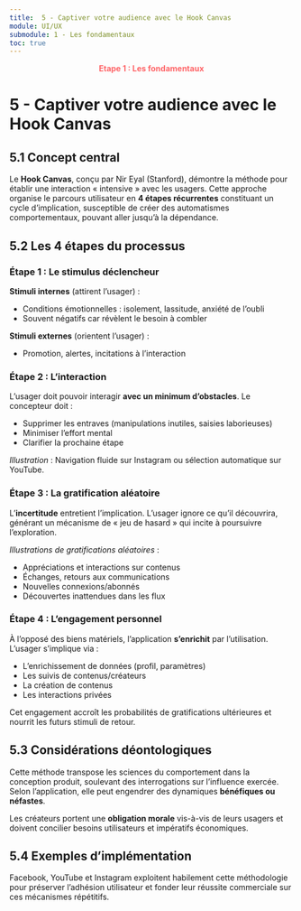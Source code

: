 ```yaml
---
title:  5 - Captiver votre audience avec le Hook Canvas
module: UI/UX
submodule: 1 - Les fondamentaux
toc: true
---
```

<p style="color:oklch(70.4% 0.191 22.216); font-weight:bold; text-align:center ">Etape 1 : Les fondamentaux</p>

# 5 - Captiver votre audience avec le Hook Canvas

## 5.1 Concept central

Le **Hook Canvas**, conçu par Nir Eyal (Stanford), démontre la méthode pour établir une interaction « intensive » avec les usagers. Cette approche organise le parcours utilisateur en **4 étapes récurrentes** constituant un cycle d’implication, susceptible de créer des automatismes comportementaux, pouvant aller jusqu’à la dépendance.

## 5.2 Les 4 étapes du processus

### Étape 1 : Le stimulus déclencheur

**Stimuli internes** (attirent l’usager) :
* Conditions émotionnelles : isolement, lassitude, anxiété de l’oubli
* Souvent négatifs car révèlent le besoin à combler

**Stimuli externes** (orientent l’usager) :
* Promotion, alertes, incitations à l’interaction

### Étape 2 : L’interaction

L’usager doit pouvoir interagir **avec un minimum d’obstacles**. Le concepteur doit :
* Supprimer les entraves (manipulations inutiles, saisies laborieuses)
* Minimiser l’effort mental
* Clarifier la prochaine étape

*Illustration* : Navigation fluide sur Instagram ou sélection automatique sur YouTube.

### Étape 3 : La gratification aléatoire

L’**incertitude** entretient l’implication. L’usager ignore ce qu’il découvrira, générant un mécanisme de « jeu de hasard » qui incite à poursuivre l’exploration.

*Illustrations de gratifications aléatoires* :
* Appréciations et interactions sur contenus
* Échanges, retours aux communications
* Nouvelles connexions/abonnés
* Découvertes inattendues dans les flux

### Étape 4 : L’engagement personnel

À l’opposé des biens matériels, l’application **s’enrichit** par l’utilisation. L’usager s’implique via :
* L’enrichissement de données (profil, paramètres)
* Les suivis de contenus/créateurs
* La création de contenus
* Les interactions privées

Cet engagement accroît les probabilités de gratifications ultérieures et nourrit les futurs stimuli de retour.

## 5.3 Considérations déontologiques

Cette méthode transpose les sciences du comportement dans la conception produit, soulevant des interrogations sur l’influence exercée. Selon l’application, elle peut engendrer des dynamiques **bénéfiques ou néfastes**.

Les créateurs portent une **obligation morale** vis-à-vis de leurs usagers et doivent concilier besoins utilisateurs et impératifs économiques.

## 5.4 Exemples d’implémentation

Facebook, YouTube et Instagram exploitent habilement cette méthodologie pour préserver l’adhésion utilisateur et fonder leur réussite commerciale sur ces mécanismes répétitifs.